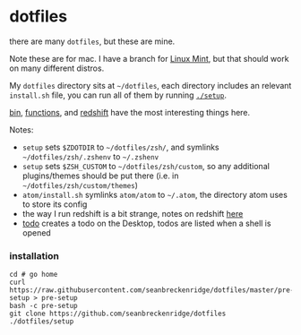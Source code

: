 # dotfiles

there are many `dotfiles`, but these are mine.

Note these are for mac. I have a branch for [Linux Mint](https://github.com/seanbreckenridge/dotfiles/tree/linux-mint), but that should work on many different distros. 

My `dotfiles` directory sits at `~/dotfiles`, each directory includes an relevant `install.sh` file, you can run all of them by running [`./setup`](/setup).

[bin](/bin), [functions](/zsh/functions), and [redshift](/redshift) have the most interesting things here.

Notes:
- `setup` sets `$ZDOTDIR` to `~/dotfiles/zsh/`, and symlinks `~/dotfiles/zsh/.zshenv` to `~/.zshenv`
- `setup` sets `$ZSH_CUSTOM` to `~/dotfiles/zsh/custom`, so any additional plugins/themes should be put there (i.e. in `~/dotfiles/zsh/custom/themes`)
- `atom/install.sh` symlinks `atom/atom` to `~/.atom`, the directory atom uses to store its config
- the way I run redshift is a bit strange, notes on redshift [here](/redshift/README.md)
- [todo](/bin/todo) creates a todo on the Desktop, todos are listed when a shell is opened

### installation

    cd # go home
    curl https://raw.githubusercontent.com/seanbreckenridge/dotfiles/master/pre-setup > pre-setup
    bash -c pre-setup
    git clone https://github.com/seanbreckenridge/dotfiles
    ./dotfiles/setup
